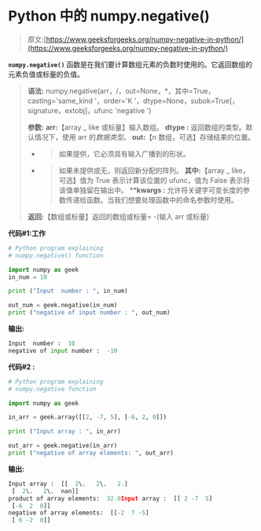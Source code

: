 # Python 中的 numpy.negative()

> 原文:[https://www.geeksforgeeks.org/numpy-negative-in-python/](https://www.geeksforgeeks.org/numpy-negative-in-python/)

**`numpy.negative()`** 函数是在我们要计算数组元素的负数时使用的。它返回数组的元素负值或标量的负值。

> **语法:** numpy.negative(arr，/，out=None，*，其中=True，casting='same_kind '，order='K '，dtype=None，subok=True[，signature，extobj]，ufunc 'negative ')
> 
> **参数:**
> **arr:**【array _ like 或标量】输入数组。
> **dtype :** 返回数组的类型。默认情况下，使用 arr 的*数据类型*。
> **out:**【n 数组，可选】存储结果的位置。
> - >如果提供，它必须具有输入广播到的形状。
> - >如果未提供或无，则返回新分配的阵列。
> **其中:**【array _ like，可选】值为 True 表示计算该位置的 ufunc，值为 False 表示将该值单独留在输出中。
> ****kwargs :** 允许将关键字可变长度的参数传递给函数。当我们想要处理函数中的命名参数时使用。
> 
> **返回:**【数组或标量】返回的数组或标量= -(输入 arr 或标量)

**代码#1:工作**

```py
# Python program explaining
# numpy.negative() function

import numpy as geek
in_num = 10

print ("Input  number : ", in_num)

out_num = geek.negative(in_num) 
print ("negative of input number : ", out_num) 
```

**输出:**

```py
Input  number :  10
negative of input number :  -10

```

**代码#2 :**

```py
# Python program explaining
# numpy.negative function

import numpy as geek

in_arr = geek.array([[2, -7, 5], [-6, 2, 0]])

print ("Input array : ", in_arr) 

out_arr = geek.negative(in_arr) 
print ("negative of array elements: ", out_arr) 
```

**输出:**

```py
Input array :  [[  2\.   2\.   2.]
 [  2\.   2\.  nan]]
product of array elements:  32.0Input array :  [[ 2 -7  5]
 [-6  2  0]]
negative of array elements:  [[-2  7 -5]
 [ 6 -2  0]]

```